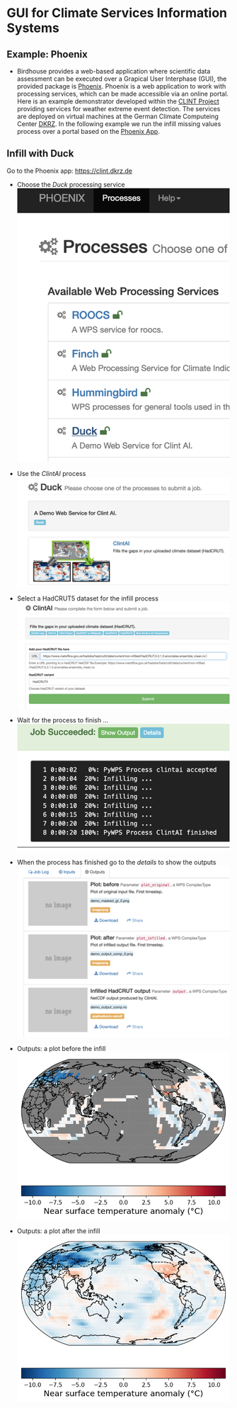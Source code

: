 # GUI for Climate Services Information Systems

## Example: Phoenix

* Birdhouse provides a web-based application where scientific data assessment can be executed over a Grapical User Interphase (GUI), the provided package is [Phoenix](https://github.com/bird-house/pyramid-phoenix). Phoenix is a web application to work with processing services, which can be made accessible via an online portal. Here is an example demonstrator developed within the [CLINT Project](https://climateintelligence.eu/) providing services for weather extreme event detection. The services are deployed on virtual machines at the German Climate Computeing Center [DKRZ](https://www.dkrz.de/en/). In the following example we run the  infill missing values process over a portal based on the [Phoenix App](https://github.com/bird-house/pyramid-phoenix).

## Infill with Duck

Go to the Phoenix app:
https://clint.dkrz.de

* Choose the *Duck* processing service
![](images/phoenix-duck-wps.png) 

* Use the *ClintAI* process
![](images/phoenix-duck-processes.png)

* Select a HadCRUT5 dataset for the infill process
![](images/phoenix-duck-infill.png)

* Wait for the process to finish ...
![](images/phoenix-duck-monitor.png)


* When the process has finished go to the *details* to show the outputs
![](images/phoenix-duck-outputs.png)

* Outputs: a plot before the infill
![](images/duck-plot-before.png)


* Outputs: a plot after the infill
![](images/duck-plot-after.png)